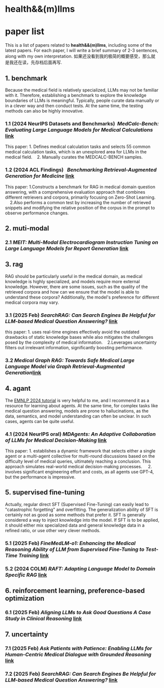 # health&&(m)llms  
# paper list

This is a list of papers related to **health&&(m)llms**, including some of the latest papers. For each paper, I will write a brief summary of 2-3 sentences, along with my own interpretation. 如果还没看到我的极简的概要感受，那么就是我还在读，先存档后面再写.

## 1. benchmark

Because the medical field is relatively specialized, LLMs may not be familiar with it. Therefore, establishing a benchmark to explore the knowledge boundaries of LLMs is meaningful. Typically, people curate data manually or in a clever way and then conduct tests. At the same time, the testing methods can also be highly innovative.

### 1.1 (2024 NeurIPS Datasets and Benchmarks)&nbsp;&nbsp;*MedCalc-Bench: Evaluating Large Language Models for Medical Calculations*   [link](https://arxiv.org/abs/2406.12036)  
This paper:  1. Defines medical calculation tasks and selects 55 common medical calculation tasks, which is an unexplored area for LLMs in the medical field.&nbsp;&nbsp;&nbsp;&nbsp;2. Manually curates the MEDCALC-BENCH samples.  

### 1.2 (2024 ACL Findings)&nbsp;&nbsp; *Benchmarking Retrieval-Augmented Generation for Medicine* [link](https://arxiv.org/abs/2402.13178)
This paper: 1.Constructs a benchmark for RAG in medical domain question answering, with a comprehensive evaluation approach that combines different retrievers and corpora, primarily focusing on Zero-Shot Learning.
&nbsp;&nbsp;&nbsp;&nbsp;2.Also performs a common test by increasing the number of retrieved snippets and modifying the relative position of the corpus in the prompt to observe performance changes.

## 2. muti-modal
### 2.1 *MEIT: Multi-Modal Electrocardiogram Instruction Tuning on Large Language Models for Report Generation* [link](https://arxiv.org/pdf/2403.04945)


## 3. rag
RAG should be particularly useful in the medical domain, as medical knowledge is highly specialized, and models require more external knowledge. However, there are some issues, such as the quality of the retrieved corpora and how can we ensure that the model is able to understand these corpora? Additionally, the model's preference for different medical corpora may vary.
### 3.1 (2025 Feb) *SearchRAG: Can Search Engines Be Helpful for LLM-based Medical Question Answering?* [link](https://arxiv.org/abs/2502.13233)
this paper: 1. uses real-time engines effectively avoid the outdated drawbacks of static knowledge bases while also mitigates the challenges posed by the complexity of medical information.&nbsp;&nbsp;&nbsp;&nbsp;2.Leverages uncertainty filters out irrelevant information, significantly boosting performance.
### 3.2 *Medical Graph RAG: Towards Safe Medical Large Language Model via Graph Retrieval-Augmented Generation*[link](https://arxiv.org/abs/2408.04187)
## 4. agant
The [EMNLP 2024 tutorial](https://language-agent-tutorial.github.io/) is very helpful to me, and I recommend it as a resource for learning about agents. At the same time, for complex tasks like medical question answering, models are prone to hallucinations, as the data, semantics, and model understanding can often be unclear. In such cases, agents can be quite useful.
### 4.1  (2024 NeurIPS oral) *MDAgents: An Adaptive Collaboration of LLMs for Medical Decision-Making* [link](https://arxiv.org/pdf/2404.15155)
This paper: 1. establishes a dynamic framework that selects either a single agent or a multi-agent collective for multi-round discussions based on the difficulty level of medical queries, ultimately reaching a conclusion. This approach simulates real-world medical decision-making processes. &nbsp;&nbsp;&nbsp;&nbsp;2. involves significant engineering effort and costs, as all agents use GPT-4, but the performance is impressive.

## 5. supervised fine-tuning
Actually, regular direct SFT (Supervised Fine-Tuning) can easily lead to "catastrophic forgetting" and overfitting. The generalization ability of SFT is certainly not as good as some methods that prefer it. SFT is generally considered a way to inject knowledge into the model. If SFT is to be applied, it should either mix specialized data and general knowledge data in a refined ratio, or use other very clever methods.
### 5.1  (2025 Feb) *FineMedLM-o1: Enhancing the Medical Reasoning Ability of LLM from Supervised Fine-Tuning to Test-Time Training* [link](https://arxiv.org/pdf/2501.09213)
### 5.2  (2024 COLM) *RAFT: Adapting Language Model to Domain Specific RAG* [link](https://arxiv.org/abs/2403.101313)
## 6. reinforcement learning,  preference-based optimization
### 6.1 (2025 Feb) *Aligning LLMs to Ask Good Questions A Case Study in Clinical Reasoning* [link](https://arxiv.org/abs/2502.14860)
## 7. uncertainty
### 7.1 (2025 Feb) *Ask Patients with Patience: Enabling LLMs for Human-Centric Medical Dialogue with Grounded Reasoning* [link](https://arxiv.org/pdf/2502.07143)
### 7.2 (2025 Feb) *SearchRAG: Can Search Engines Be Helpful for LLM-based Medical Question Answering?* [link](https://arxiv.org/pdf/2502.13233)
